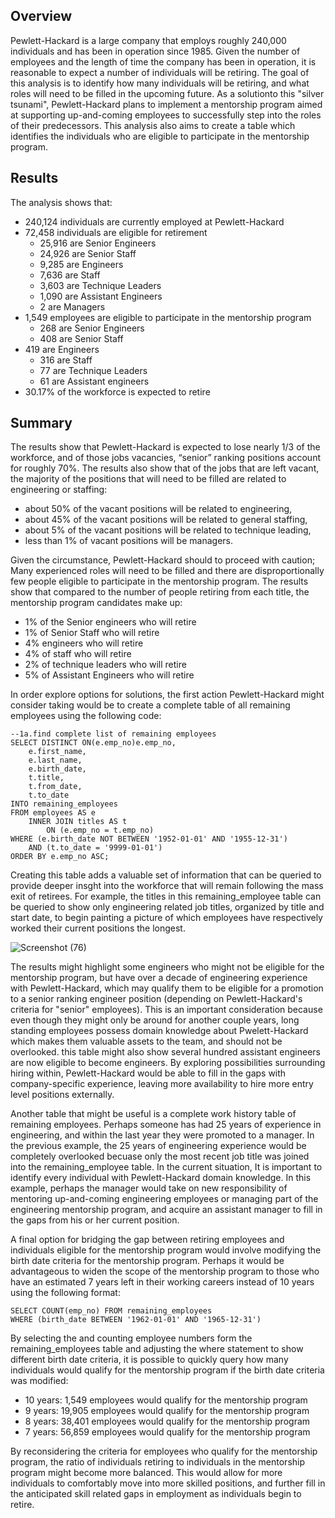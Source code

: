 ## Overview
Pewlett-Hackard is a large company that employs roughly 240,000 individuals and has been in operation since 1985. Given the number of employees and the length of time the company has been in operation, it is reasonable to expect a number of individuals will be retiring. The goal of this analysis is to identify how many individuals will be retiring, and what roles will need to be filled in the upcoming future.  As a solutionto this "silver tsunami", Pewlett-Hackard plans to implement a mentorship program aimed at supporting up-and-coming employees to successfully step into the roles of their predecessors. This analysis also aims to create a table which identifies the individuals who are eligible to participate in the mentorship program.

## Results
The analysis shows that:
- 240,124 individuals are currently employed at Pewlett-Hackard
- 72,458 individuals are eligible for retirement
	- 25,916 are Senior Engineers
	- 24,926 are Senior Staff 
  - 9,285 are Engineers
  - 7,636 are Staff
  - 3,603 are Technique Leaders
  - 1,090 are Assistant Engineers
  - 2 are Managers
- 1,549 employees are eligible to participate in the mentorship program
	- 268 are Senior Engineers
	- 408 are Senior Staff
- 419 are Engineers
	- 316 are Staff
	- 77 are Technique Leaders
	- 61 are Assistant engineers
- 30.17% of the workforce is expected to retire 

## Summary
The results show that Pewlett-Hackard is expected to lose nearly 1/3 of the workforce, and of those jobs vacancies, “senior” ranking positions account for roughly 70%. The results also show that of the jobs that are left vacant, the majority of the positions that will need to be filled are related to engineering or staffing:
- about 50% of the vacant positions will be related to engineering, 
- about 45% of the vacant positions will be related to general staffing, 
- about 5% of the vacant positions will be related to technique leading, 
- 	less than 1% of vacant positions will be managers. 

Given the circumstance, Pewlett-Hackard should to proceed with caution; Many experienced roles will need to be filled and there are disproportionally few people eligible to participate in the mentorship program.  The results show that compared to the number of people retiring from each title, the mentorship program candidates make up:

- 1% of the Senior engineers who will retire
-	1% of Senior Staff who will retire
-	4% engineers who will retire
-	4% of staff who will retire
-	2% of technique leaders who will retire
-	5% of Assistant Engineers who will retire

In order explore options for solutions, the first action Pewlett-Hackard might consider taking would be to create a complete table of all remaining employees using the following code:

```
--1a.find complete list of remaining employees
SELECT DISTINCT ON(e.emp_no)e.emp_no,
	e.first_name,
	e.last_name,
	e.birth_date,
	t.title,
	t.from_date,
	t.to_date
INTO remaining_employees 
FROM employees AS e
	INNER JOIN titles AS t
		ON (e.emp_no = t.emp_no)
WHERE (e.birth_date NOT BETWEEN '1952-01-01' AND '1955-12-31')
	AND (t.to_date = '9999-01-01')
ORDER BY e.emp_no ASC;
```

Creating this table adds a valuable set of information that can be queried to provide deeper insght into the workforce that will remain following the mass exit of retirees. For example, the titles in this remaining_employee table can be queried to show only engineering related job titles, organized by title and start date, to begin painting a picture of which employees have respectively worked their current positions the longest. 

![Screenshot (76)](https://user-images.githubusercontent.com/106559768/182764228-1170e24b-c432-4f47-aa6f-3938b095a64b.png)

The results might highlight some engineers who might not be eligible for the mentorship program, but have over a decade of engineering experience with Pewlett-Hackard, which may qualify them to be eligible for a promotion to a senior ranking engineer position (depending on Pewlett-Hackard's criteria for "senior" employees). This is an important consideration because even though they might only be around for another couple years, long standing employees possess domain knowledge about Pwelett-Hackard which makes them valuable assets to the team, and should not be overlooked. this table might also show several hundred assistant engineers are now eligible to become engineers. By exploring possibilities surrounding hiring within, Pewlett-Hackard would be able to fill in the gaps with company-specific experience, leaving more availability to hire more entry level positions externally.

Another table that might be useful is a complete work history table of remaining employees. Perhaps someone has had 25 years of experience in engineering, and within the last year they were promoted to a manager. In the previous example, the 25 years of engineering experience would be completely overlooked becuase only the most recent job title was joined into the remaining_employee table. In the current situation, It is important to identify every individual with Pewlett-Hackard domain knowledge. In this example, perhaps the manager would take on new responsibility of mentoring up-and-coming engineering employees or managing part of the engineering mentorship program, and acquire an assistant manager to fill in the gaps from his or her current position.

A final option for bridging the gap between retiring employees and individuals eligible for the mentorship program would involve modifying the birth date criteria for the mentorship program. Perhaps it would be advantageous to widen the scope of the mentorship program to those who have an estimated 7 years left in their working careers instead of 10 years using the following format:

```
SELECT COUNT(emp_no) FROM remaining_employees
WHERE (birth_date BETWEEN '1962-01-01' AND '1965-12-31')
```

By selecting the and counting employee numbers form the remaining_employees table and adjusting the where statement to show different birth date criteria, it is possible to quickly query how many individuals would qualify for the mentorship program if the birth date criteria was modified:

- 10 years: 1,549 employees would qualify for the mentorship program
- 9 years: 19,905 employees would qualify for the mentorship program
- 8 years: 38,401 employees would qualify for the mentorship program
- 7 years: 56,859 employees would qualify for the mentorship program

By reconsidering the criteria for employees who qualify for the mentorship program, the ratio of individuals retiring to individuals in the mentorship program might become more balanced. This would allow for more individuals to comfortably move into more skilled positions, and further fill in the anticipated skill related gaps in employment as individuals begin to retire. 
